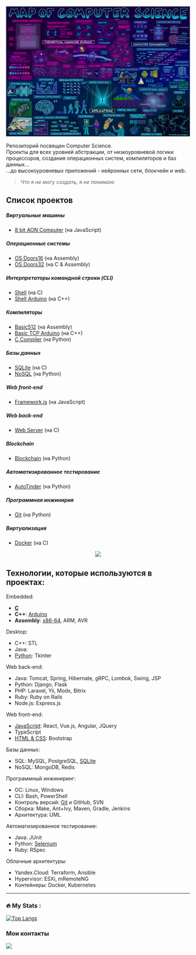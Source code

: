 ![MapOfComputerScience.jpg](MapOfComputerScience.jpg)

Репозиторий посвящен Computer Science.  
Проекты для всех уровней абстракции, от низкоуровневой логики процессоров, создания операционных систем, компиляторов и баз данных...  
...до высокоуровневых приложений - нейронных сети, блокчейн и web.

> *Что я не могу создать, я не понимаю*

## Список проектов

##### Виртуальные машины
* [8 bit AON Computer](https://github.com/GorComComputing/8-bit-AON-Computer) (на JavaScript)
##### Операционные системы
* [OS Doors16](https://github.com/GorComComputing/OS_Doors16) (на Assembly)
* [OS Doors32](https://github.com/GorComComputing/OS_Doors32) (на C & Assembly)
##### Интерпретаторы командной строки (CLI)
* [Shell](https://github.com/GorComComputing/Shell) (на C)
* [Shell Arduino](https://github.com/GorComComputing/Shell_Arduino) (на C++)
##### Компиляторы
* [Basic512](https://github.com/GorComComputing/Basic512) (на Assembly)
* [Basic TCP Arduino](https://github.com/GorComComputing/Basic_TCP_Arduino) (на C++)
* [C Compiler](https://github.com/GorComComputing/C_Compiler) (на Python)
##### Базы данных
* [SQLite](https://github.com/GorComComputing/SQLite) (на C)
* [NoSQL](https://github.com/GorComComputing/NoSQL) (на Python)
##### Web front-end
* [Framework.js](https://github.com/GorComComputing/Framework.js) (на JavaScript)
##### Web back-end
* [Web Server](https://github.com/GorComComputing/Web_Server) (на C)
##### Blockchain
* [Blockchain](https://github.com/GorComComputing/Blockchain) (на Python)
##### Автоматизированное тестирование
* [AutoTinder](https://github.com/GorComComputing/AutoTinder) (на Python)
##### Программная инжинирия
* [Git](https://github.com/GorComComputing/Git) (на Python)
##### Виртуализация
* [Docker](https://github.com/GorComComputing/Docker) (на C)

<div id="header" align="center">
  <img src="https://media.giphy.com/media/3ohc157IyQlpWtqbug/giphy.gif" width="100"/>
</div>


## Технологии, которые используются в проектах:
Embedded:
- [**C**](https://github.com/GorComComputing?tab=repositories&q=&type=&language=c&sort=)
- **C++**: [Arduino](https://github.com/stars/GorComComputing/lists/embedded)
- **Assembly**: [x86-64](https://github.com/GorComComputing?tab=repositories&q=&type=&language=assembly&sort=), ARM, AVR


Desktop:
- C++: STL
- Java: 
- [Python](https://github.com/GorComComputing?tab=repositories&q=&type=&language=python&sort=): Tkinter

Web back-end:
- Java: Tomcat, Spring, Hibernate, gRPC, Lombok, Swing, JSP
- Python: Django, Flask
- PHP: Laravel, Yii, Modx, Bitrix
- Ruby: Ruby on Rails
- Node.js: Express.js

Web front-end:
- [JavaScript](https://github.com/GorComComputing?tab=repositories&q=&type=&language=javascript&sort=): React, Vue.js, Angular, JQuery
- TypeScript
- [HTML & CSS](https://github.com/GorComComputing?tab=repositories&q=&type=&language=html&sort=): Bootstrap

Базы данных:
- SQL: MySQL, PostgreSQL, [SQLite](https://github.com/GorComComputing/SQLite)
- NoSQL: MongoDB, Redis 

Программный инжиниринг:
- ОС: Linux, Windows
- CLI: Bash, PowerShell
- Контроль версий: [Git](https://github.com/GorComComputing/Git) и GitHub, SVN
- Сборка: Make, Ant+Ivy, Maven, Gradle, Jenkins
- Архитектура: UML

Автоматизированное тестирование:
- Java: JUnit
- Python: [Selenium](https://github.com/GorComComputing/AutoTinder)
- Ruby: RSpec

Облачные архитектуры:
- Yandex.Cloud: Terraform, Ansible
- Hypervisor: ESXi, mRemoteNG
- Контейнеры: Docker, Kubernetes







---

### :fire: My Stats :
[![Top Langs](https://github-readme-stats.vercel.app/api/top-langs/?username=GorComComputing&layout=compact&theme=vision-friendly-dark)](https://github.com/anuraghazra/github-readme-stats)

### Мои контакты<br/>
[![](https://img.shields.io/badge/Telegram-Account-informational?style=flat&logo=telegram&logoColor=white&color=31a2db)](https://t.me/extendedsuperbass)<br/>

